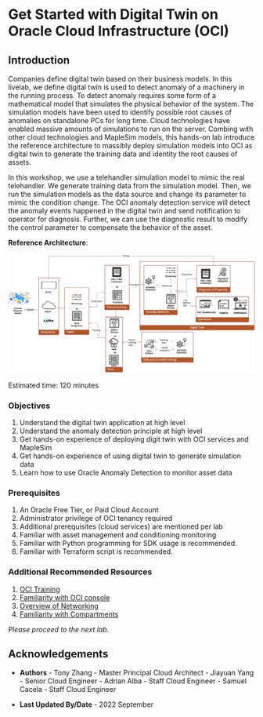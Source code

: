 # Get Started with Digital Twin on Oracle Cloud Infrastructure (OCI)

## Introduction

Companies define digital twin based on their business models. In this livelab, we define digital twin is used to detect anomaly of a machinery in the running process. 
To detect anomaly requires some form of a mathematical model that simulates the physical behavior of the system. 
The simulation models have been used to identify possible root causes of anomalies on standalone PCs for long time. Cloud technologies have enabled massive amounts of simulations to run on the server. 
Combing with other cloud technologies and MapleSim models, this hands-on lab introduce the reference architecture to massibly deploy simulation models into OCI as digital twin to generate the training data and identity the root causes of assets.


In this workshop, we use a telehandler simulation model to mimic the real telehandler. We generate training data from the simulation model. 
Then, we run the simulation models as the data source and change its parameter to mimic the condition change. The OCI anomaly detection service will detect the anomaly events happened in the digital twin and send notification to operator for diagnosis. 
Further, we can use the diagnostic result to modify the control parameter to compensate the behavior of the asset.

**Reference Architecture**:

![Digital Twin Architecture](./images/achitecture.png)


Estimated time: 120 minutes



### Objectives

1. Understand the digital twin application at high level
2. Understand the anomaly detection principle at high level 
3. Get hands-on experience of deploying digit twin with OCI services and MapleSim
4. Get hands-on experience of using digital twin to generate simulation data
5. Learn how to use Oracle Anomaly Detection to monitor asset data



### Prerequisites

1. An Oracle Free Tier, or Paid Cloud Account 
2. Administrator privilege of OCI tenancy required 
3. Additional prerequisites (cloud services) are mentioned per lab
4. Familiar with asset management and conditioning monitoring
5. Familiar with Python programming for SDK usage is recommended.
6. Familiar with Terraform script is recommended.



### Additional Recommended Resources

1. [OCI Training](https://cloud.oracle.com/en_US/iaas/training)
2. [Familiarity with OCI console](https://docs.us-phoenix-1.oraclecloud.com/Content/GSG/Concepts/console.htm)
3. [Overview of Networking](https://docs.us-phoenix-1.oraclecloud.com/Content/Network/Concepts/overview.htm)
4. [Familiarity with Compartments](https://docs.us-phoenix-1.oraclecloud.com/Content/GSG/Concepts/concepts.htm)


*Please proceed to the next lab.*

## Acknowledgements

- **Authors**
      - Tony Zhang - Master Principal Cloud Architect
      - Jiayuan Yang - Senior Cloud Engineer
      - Adrian Alba - Staff Cloud Engineer
      - Samuel Cacela - Staff Cloud Engineer   

- **Last Updated By/Date** - 2022 September

